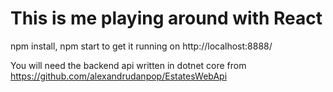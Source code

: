 # This is me playing around with React

npm install, npm start to get it running on http://localhost:8888/

You will need the backend api written in dotnet core from https://github.com/alexandrudanpop/EstatesWebApi
